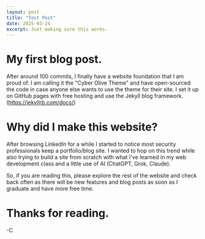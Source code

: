```yaml
---
layout: post
title: "Test Post"
date: 2025-03-24
excerpt: Just making sure this works.
---
```


# My first blog post.

After around 100 commits, I finally have a website foundation that I am proud of.
I am calling it the "Cyber Olive Theme" and have open-sourced the code in case anyone else wants to use the theme for their site.
I set it up on GitHub pages with free hosting and use the Jekyll blog framework. (https://jekyllrb.com/docs/)

# Why did I make this website?
After browsing LinkedIn for a while I started to notice most security professionals keep a portfolio/blog site.
I wanted to hop on this trend while also trying to build a site from scratch with what I've learned in my web development class and a little use of AI (ChatGPT, Grok, Claude).

So, if you are reading this, please explore the rest of the website and check back often as there will be new features and blog posts as soon as I graduate and have more free time.

# Thanks for reading.

-C

